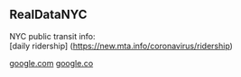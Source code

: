 ## RealDataNYC
NYC public transit info:  
[daily ridership] (https://new.mta.info/coronavirus/ridership)


[google.com](https://www.google.com)
[google.co](https://www.new.mta.info/coronavirus/ridership)
